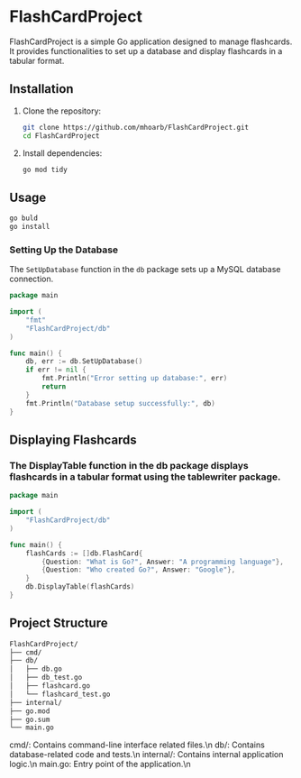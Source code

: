 # FlashCardProject

FlashCardProject is a simple Go application designed to manage flashcards. It provides functionalities to set up a database and display flashcards in a tabular format.


## Installation

1. Clone the repository:
    ```bash
    git clone https://github.com/mhoarb/FlashCardProject.git
    cd FlashCardProject
    ```

2. Install dependencies:
    ```bash
    go mod tidy
    ```

## Usage
 ```bash
go buld
go install
```

### Setting Up the Database

The `SetUpDatabase` function in the `db` package sets up a MySQL database connection.

```go
package main

import (
    "fmt"
    "FlashCardProject/db"
)

func main() {
    db, err := db.SetUpDatabase()
    if err != nil {
        fmt.Println("Error setting up database:", err)
        return
    }
    fmt.Println("Database setup successfully:", db)
}
```
## Displaying Flashcards

### The DisplayTable function in the db package displays flashcards in a tabular format using the tablewriter package.
```go
package main

import (
    "FlashCardProject/db"
)

func main() {
    flashCards := []db.FlashCard{
        {Question: "What is Go?", Answer: "A programming language"},
        {Question: "Who created Go?", Answer: "Google"},
    }
    db.DisplayTable(flashCards)
}
```
## Project Structure
```bash
FlashCardProject/
├── cmd/
├── db/
│   ├── db.go
│   ├── db_test.go
│   ├── flashcard.go
│   └── flashcard_test.go
├── internal/
├── go.mod
├── go.sum
└── main.go
```
 cmd/: Contains command-line interface related files.\n
 db/: Contains database-related code and tests.\n
 internal/: Contains internal application logic.\n
 main.go: Entry point of the application.\n



